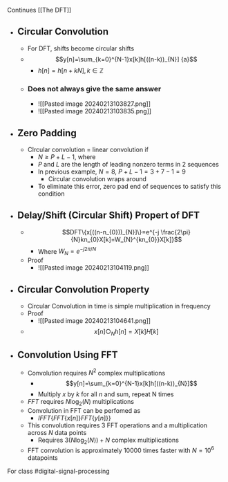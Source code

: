 Continues [[The DFT]]
- ## Circular Convolution
	- For DFT, shifts become circular shifts
	- $$y[n]=\sum_{k=0}^{N-1}x[k]h[((n-k))_{N}] {a}$$
		- $h[n]=h[n+kN], k\in \mathbb{Z}$
	- ### Does not always give the same answer
		- ![[Pasted image 20240213103827.png]]
		- ![[Pasted image 20240213103835.png]]
- ## Zero Padding
	- CIrcular convolution = linear convolution if
		- $N \geq P + L - 1$, where
		- $P$ and $L$ are the length of leading nonzero terms in 2 sequences
		- In previous example, $N=8$, $P+L-1=3+7-1=9$
			- Circular convolution wraps around
		- To eliminate this error, zero pad end of sequences to satisfy this condition
- ## Delay/Shift (Circular Shift) Propert of DFT
	- $$DFT\{x[((n-n_{0}))_{N}]\}=e^{-j \frac{2\pi}{N}kn_{0}X[k]=W_{N}^{kn_{0}}X[k]}$$
		- Where $W_{N}=e^{-j 2\pi/N}$
	- Proof
		- ![[Pasted image 20240213104119.png]]
- ## Circular Convolution Property
	- Circular Convolution in time is simple multiplication in frequency
	- Proof 
		- ![[Pasted image 20240213104641.png]]
	- $$x[n]\bigcirc_{N}h[n]=X[k]H[k]$$
- ## Convolution Using FFT
	- Convolution requires $N^{2}$ complex multiplications
		- $$y[n]=\sum_{k=0}^{N-1}x[k]h[((n-k))_{N}]$$
		- Multiply $x$ by $k$ for all $n$ and sum, repeat N times
	- $FFT$ requires $N\log_{2}(N)$ multiplications
	- Convolution in FFT can be perfomed as
		- $IFFT\{FFT\{x[n]\}FFT\{y[n]\}\}$
	- This convolution requires 3 FFT operations and a multiplication across $N$ data points
		- Requires $3(N\log_{2}(N))+N$ complex multiplications
	- FFT convolution is approximately 10000 times faster with $N=10^6$ datapoints

For class #digital-signal-processing
